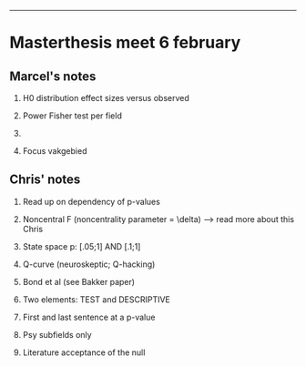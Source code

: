
---
# Masterthesis meet 6 february

## Marcel's notes
1. H0 distribution effect sizes versus observed

2. Power Fisher test per field

3. 

4. Focus vakgebied


## Chris' notes
1. Read up on dependency of p-values

2. Noncentral F (noncentrality parameter = \delta) --> read more about this Chris

3. State space p: [.05;1] AND [.1;1]

4. Q-curve (neuroskeptic; Q-hacking)

5. Bond et al (see Bakker paper)

6. Two elements: TEST and DESCRIPTIVE

7. First and last sentence at a p-value

8. Psy subfields only 

9. Literature acceptance of the null